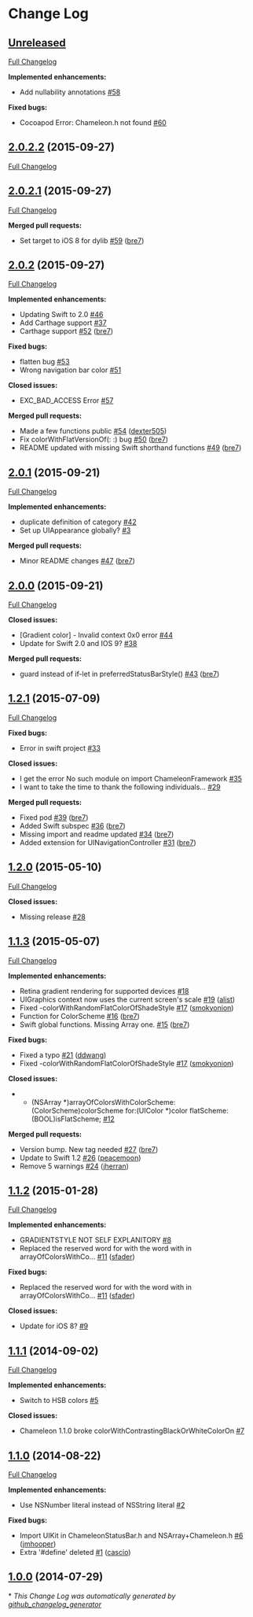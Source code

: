 # Change Log

## [Unreleased](https://github.com/ViccAlexander/Chameleon/tree/HEAD)

[Full Changelog](https://github.com/ViccAlexander/Chameleon/compare/2.0.2.2...HEAD)

**Implemented enhancements:**

- Add nullability annotations [\#58](https://github.com/ViccAlexander/Chameleon/issues/58)

**Fixed bugs:**

- Cocoapod Error: Chameleon.h not found [\#60](https://github.com/ViccAlexander/Chameleon/issues/60)

## [2.0.2.2](https://github.com/ViccAlexander/Chameleon/tree/2.0.2.2) (2015-09-27)
[Full Changelog](https://github.com/ViccAlexander/Chameleon/compare/2.0.2.1...2.0.2.2)

## [2.0.2.1](https://github.com/ViccAlexander/Chameleon/tree/2.0.2.1) (2015-09-27)
[Full Changelog](https://github.com/ViccAlexander/Chameleon/compare/2.0.2...2.0.2.1)

**Merged pull requests:**

- Set target to iOS 8 for dylib [\#59](https://github.com/ViccAlexander/Chameleon/pull/59) ([bre7](https://github.com/bre7))

## [2.0.2](https://github.com/ViccAlexander/Chameleon/tree/2.0.2) (2015-09-27)
[Full Changelog](https://github.com/ViccAlexander/Chameleon/compare/2.0.1...2.0.2)

**Implemented enhancements:**

- Updating Swift to 2.0 [\#46](https://github.com/ViccAlexander/Chameleon/issues/46)
- Add Carthage support [\#37](https://github.com/ViccAlexander/Chameleon/issues/37)
- Carthage support [\#52](https://github.com/ViccAlexander/Chameleon/pull/52) ([bre7](https://github.com/bre7))

**Fixed bugs:**

- flatten bug [\#53](https://github.com/ViccAlexander/Chameleon/issues/53)
- Wrong navigation bar color [\#51](https://github.com/ViccAlexander/Chameleon/issues/51)

**Closed issues:**

- EXC\_BAD\_ACCESS Error [\#57](https://github.com/ViccAlexander/Chameleon/issues/57)

**Merged pull requests:**

- Made a few functions public [\#54](https://github.com/ViccAlexander/Chameleon/pull/54) ([dexter505](https://github.com/dexter505))
- Fix colorWithFlatVersionOf\(: :\) bug [\#50](https://github.com/ViccAlexander/Chameleon/pull/50) ([bre7](https://github.com/bre7))
- README updated with missing Swift shorthand functions [\#49](https://github.com/ViccAlexander/Chameleon/pull/49) ([bre7](https://github.com/bre7))

## [2.0.1](https://github.com/ViccAlexander/Chameleon/tree/2.0.1) (2015-09-21)
[Full Changelog](https://github.com/ViccAlexander/Chameleon/compare/2.0.0...2.0.1)

**Implemented enhancements:**

- duplicate definition of category [\#42](https://github.com/ViccAlexander/Chameleon/issues/42)
- Set up UIAppearance globally? [\#3](https://github.com/ViccAlexander/Chameleon/issues/3)

**Merged pull requests:**

- Minor README changes [\#47](https://github.com/ViccAlexander/Chameleon/pull/47) ([bre7](https://github.com/bre7))

## [2.0.0](https://github.com/ViccAlexander/Chameleon/tree/2.0.0) (2015-09-21)
[Full Changelog](https://github.com/ViccAlexander/Chameleon/compare/1.2.1...2.0.0)

**Closed issues:**

- \[Gradient color\] - Invalid context 0x0 error [\#44](https://github.com/ViccAlexander/Chameleon/issues/44)
- Update for Swift 2.0 and IOS 9? [\#38](https://github.com/ViccAlexander/Chameleon/issues/38)

**Merged pull requests:**

- guard instead of if-let in preferredStatusBarStyle\(\) [\#43](https://github.com/ViccAlexander/Chameleon/pull/43) ([bre7](https://github.com/bre7))

## [1.2.1](https://github.com/ViccAlexander/Chameleon/tree/1.2.1) (2015-07-09)
[Full Changelog](https://github.com/ViccAlexander/Chameleon/compare/1.2.0...1.2.1)

**Fixed bugs:**

- Error in swift project [\#33](https://github.com/ViccAlexander/Chameleon/issues/33)

**Closed issues:**

- I get the error No such module on import ChameleonFramework [\#35](https://github.com/ViccAlexander/Chameleon/issues/35)
- I want to take the time to thank the following individuals... [\#29](https://github.com/ViccAlexander/Chameleon/issues/29)

**Merged pull requests:**

- Fixed pod [\#39](https://github.com/ViccAlexander/Chameleon/pull/39) ([bre7](https://github.com/bre7))
- Added Swift subspec [\#36](https://github.com/ViccAlexander/Chameleon/pull/36) ([bre7](https://github.com/bre7))
- Missing import and readme updated [\#34](https://github.com/ViccAlexander/Chameleon/pull/34) ([bre7](https://github.com/bre7))
- Added extension for UINavigationController [\#31](https://github.com/ViccAlexander/Chameleon/pull/31) ([bre7](https://github.com/bre7))

## [1.2.0](https://github.com/ViccAlexander/Chameleon/tree/1.2.0) (2015-05-10)
[Full Changelog](https://github.com/ViccAlexander/Chameleon/compare/1.1.3...1.2.0)

**Closed issues:**

- Missing release [\#28](https://github.com/ViccAlexander/Chameleon/issues/28)

## [1.1.3](https://github.com/ViccAlexander/Chameleon/tree/1.1.3) (2015-05-07)
[Full Changelog](https://github.com/ViccAlexander/Chameleon/compare/1.1.2...1.1.3)

**Implemented enhancements:**

- Retina gradient rendering for supported devices [\#18](https://github.com/ViccAlexander/Chameleon/issues/18)
- UIGraphics context now uses the current screen's scale [\#19](https://github.com/ViccAlexander/Chameleon/pull/19) ([alist](https://github.com/alist))
- Fixed -colorWithRandomFlatColorOfShadeStyle [\#17](https://github.com/ViccAlexander/Chameleon/pull/17) ([smokyonion](https://github.com/smokyonion))
- Function for ColorScheme [\#16](https://github.com/ViccAlexander/Chameleon/pull/16) ([bre7](https://github.com/bre7))
- Swift global functions. Missing Array one. [\#15](https://github.com/ViccAlexander/Chameleon/pull/15) ([bre7](https://github.com/bre7))

**Fixed bugs:**

- Fixed a typo [\#21](https://github.com/ViccAlexander/Chameleon/pull/21) ([ddwang](https://github.com/ddwang))
- Fixed -colorWithRandomFlatColorOfShadeStyle [\#17](https://github.com/ViccAlexander/Chameleon/pull/17) ([smokyonion](https://github.com/smokyonion))

**Closed issues:**

- + \(NSArray \*\)arrayOfColorsWithColorScheme:\(ColorScheme\)colorScheme for:\(UIColor \*\)color flatScheme:\(BOOL\)isFlatScheme; [\#12](https://github.com/ViccAlexander/Chameleon/issues/12)

**Merged pull requests:**

- Version bump. New tag needed [\#27](https://github.com/ViccAlexander/Chameleon/pull/27) ([bre7](https://github.com/bre7))
- Update to Swift 1.2 [\#26](https://github.com/ViccAlexander/Chameleon/pull/26) ([peacemoon](https://github.com/peacemoon))
- Remove 5 warnings [\#24](https://github.com/ViccAlexander/Chameleon/pull/24) ([jherran](https://github.com/jherran))

## [1.1.2](https://github.com/ViccAlexander/Chameleon/tree/1.1.2) (2015-01-28)
[Full Changelog](https://github.com/ViccAlexander/Chameleon/compare/1.1.1...1.1.2)

**Implemented enhancements:**

- GRADIENTSTYLE NOT SELF EXPLANITORY [\#8](https://github.com/ViccAlexander/Chameleon/issues/8)
- Replaced the reserved word for with the word with in arrayOfColorsWithCo... [\#11](https://github.com/ViccAlexander/Chameleon/pull/11) ([sfader](https://github.com/sfader))

**Fixed bugs:**

- Replaced the reserved word for with the word with in arrayOfColorsWithCo... [\#11](https://github.com/ViccAlexander/Chameleon/pull/11) ([sfader](https://github.com/sfader))

**Closed issues:**

- Update for iOS 8? [\#9](https://github.com/ViccAlexander/Chameleon/issues/9)

## [1.1.1](https://github.com/ViccAlexander/Chameleon/tree/1.1.1) (2014-09-02)
[Full Changelog](https://github.com/ViccAlexander/Chameleon/compare/1.1.0...1.1.1)

**Implemented enhancements:**

- Switch to HSB colors [\#5](https://github.com/ViccAlexander/Chameleon/issues/5)

**Closed issues:**

- Chameleon 1.1.0 broke colorWithContrastingBlackOrWhiteColorOn [\#7](https://github.com/ViccAlexander/Chameleon/issues/7)

## [1.1.0](https://github.com/ViccAlexander/Chameleon/tree/1.1.0) (2014-08-22)
[Full Changelog](https://github.com/ViccAlexander/Chameleon/compare/1.0.0...1.1.0)

**Implemented enhancements:**

- Use NSNumber literal instead of NSString literal [\#2](https://github.com/ViccAlexander/Chameleon/issues/2)

**Fixed bugs:**

- Import UIKit in ChameleonStatusBar.h and NSArray+Chameleon.h [\#6](https://github.com/ViccAlexander/Chameleon/pull/6) ([jmhooper](https://github.com/jmhooper))
- Extra '\#define' deleted [\#1](https://github.com/ViccAlexander/Chameleon/pull/1) ([cascio](https://github.com/cascio))

## [1.0.0](https://github.com/ViccAlexander/Chameleon/tree/1.0.0) (2014-07-29)


\* *This Change Log was automatically generated by [github_changelog_generator](https://github.com/skywinder/Github-Changelog-Generator)*